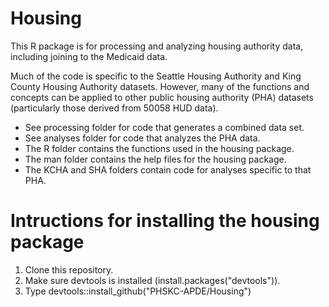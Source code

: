 # Housing
This R package is for processing and analyzing housing authority data, including joining to the Medicaid data.

Much of the code is specific to the Seattle Housing Authority and King County Housing Authority datasets. However, many of the functions and concepts can be applied to other public housing authority (PHA) datasets (particularly those derived from 50058 HUD data).


- See processing folder for code that generates a combined data set.
- See analyses folder for code that analyzes the PHA data.
- The R folder contains the functions used in the housing package.
- The man folder contains the help files for the housing package.
- The KCHA and SHA folders contain code for analyses specific to that PHA.


# Intructions for installing the housing package
1) Clone this repository.
2) Make sure devtools is installed (install.packages("devtools")).
3) Type devtools::install_github("PHSKC-APDE/Housing")




